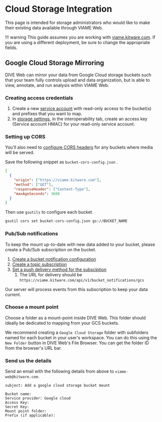 # Cloud Storage Integration

This page is intended for storage administrators who would like to make their existing data available through VIAME Web.

!!! warning
    This guide assumes you are working with [viame.kitware.com](https://viame.kitware.com).  If you are using a different deployment, be sure to change the appropriate fields.

## Google Cloud Storage Mirroring

DIVE Web can mirror your data from Google Cloud storage buckets such that your team fully controls upload and data organization, but is able to view, annotate, and run analysis within VIAME Web.

### Creating access credentials

1. Create a new [service account](https://cloud.google.com/iam/docs/creating-managing-service-accounts) with read-only access to the bucket(s) and prefixes that you want to map.
1. In [storage settings](https://console.cloud.google.com/storage/settings), in the interoperability tab, create an access key (Service account HMAC) for your read-only service account.

### Setting up CORS

You'll also need to [configure CORS headers](https://cloud.google.com/storage/docs/configuring-cors) for any buckets where media will be served.

Save the following snippet as `bucket-cors-config.json` .

``` json
[
  {
    "origin": ["https://viame.kitware.com"],
    "method": ["GET"],
    "responseHeader": ["Content-Type"],
    "maxAgeSeconds": 3600
  }
]
```

Then use `gsutils` to configure each bucket.

``` bash
gsutil cors set bucket-cors-config.json gs://BUCKET_NAME
```

### Pub/Sub notifications

To keep the mount up-to-date with new data added to your bucket, please create a Pub/Sub subscription on the bucket.

1. [Create a bucket notification configuration](https://cloud.google.com/storage/docs/reporting-changes#enabling)
1. [Create a topic subscription](https://cloud.google.com/pubsub/docs/admin#pubsub_create_pull_subscription-console)
1. [Set a push delivery method for the subsciption](https://cloud.google.com/pubsub/docs/admin#pubsub_create_pull_subscription-console)
    1. The URL for delivery should be `https://viame.kitware.com/api/v1/bucket_notifications/gcs`

Our server will process events from this subscription to keep your data current.

### Choose a mount point

Choose a folder as a mount-point inside DIVE Web.  This folder should ideally be dedicated to mapping from your GCS buckets.

We recommend creating a `Google Cloud Storage` folder with subfolders named for each bucket in your user's workspace.  You can do this using the `New Folder` button in DIVE Web's File Browser.  You can get the folder ID from the browser's URL bar.

### Send us the details

Send an email with the following details from above to `viame-web@kitware.com`.

``` text
subject: Add a google cloud storage bucket mount

Bucket name:
Service provider: Google cloud
Access Key: 
Secret Key:
Mount point folder:
Prefix (if applicable):
```
